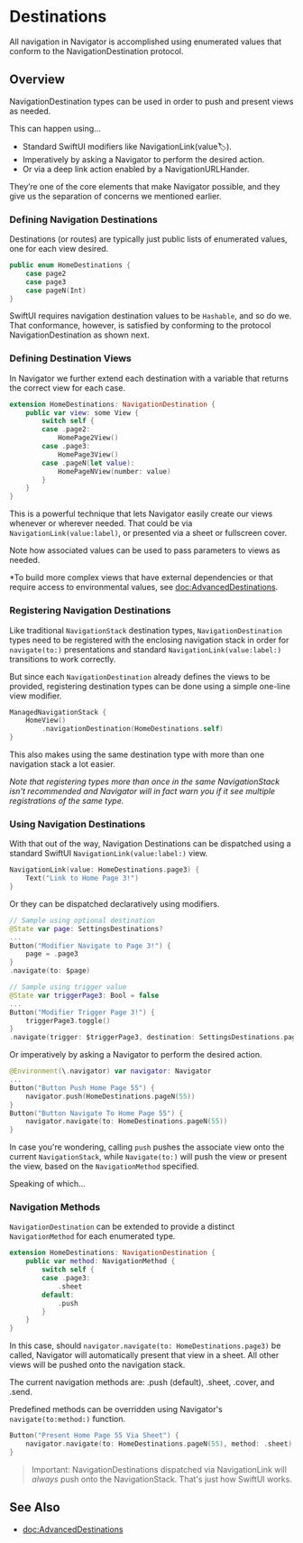 # Destinations

All navigation in Navigator is accomplished using enumerated values that conform to the NavigationDestination protocol.

## Overview

NavigationDestination types can be used in order to push and present views as needed.

This can happen using…

* Standard SwiftUI modifiers like NavigationLink(value:label:).
* Imperatively by asking a Navigator to perform the desired action.
* Or via a deep link action enabled by a NavigationURLHander.

They’re one of the core elements that make Navigator possible, and they give us the separation of concerns we mentioned earlier.

### Defining Navigation Destinations
Destinations (or routes) are typically just public lists of enumerated values, one for each view desired.
```swift
public enum HomeDestinations {
    case page2
    case page3
    case pageN(Int)
}
```
SwiftUI requires navigation destination values to be `Hashable`, and so do we. That conformance, however, is satisfied by
conforming to the protocol NavigationDestination as shown next. 

### Defining Destination Views
In Navigator we further extend each destination with a variable that returns the correct view for each case.
```swift
extension HomeDestinations: NavigationDestination {
    public var view: some View {
        switch self {
        case .page2:
            HomePage2View()
        case .page3:
            HomePage3View()
        case .pageN(let value):
            HomePageNView(number: value)
        }
    }
}
```
This is a powerful technique that lets Navigator easily create our views whenever or wherever needed. That could be via `NavigationLink(value:label)`, or presented via a sheet or fullscreen cover.

Note how associated values can be used to pass parameters to views as needed.

*To build more complex views that have external dependencies or that require access to environmental values, see <doc:AdvancedDestinations>.

### Registering Navigation Destinations
Like traditional `NavigationStack` destination types, `NavigationDestination` types need to be registered with the enclosing
navigation stack in order for `navigate(to:)` presentations and standard `NavigationLink(value:label:)` transitions 
to work correctly.

But since each `NavigationDestination` already defines the views to be provided, registering destination types can be done
using a simple one-line view modifier.
```swift
ManagedNavigationStack {
    HomeView()
        .navigationDestination(HomeDestinations.self)
}
```
This also makes using the same destination type with more than one navigation stack a lot easier.

*Note that registering types more than once in the same NavigationStack isn't recommended and Navigator will in fact warn you if it see multiple registrations of the same type.*

### Using Navigation Destinations
With that out of the way, Navigation Destinations can be dispatched using a standard SwiftUI `NavigationLink(value:label:)` view.
```swift
NavigationLink(value: HomeDestinations.page3) {
    Text("Link to Home Page 3!")
}
```
Or they can be dispatched declaratively using modifiers.
```swift
// Sample using optional destination
@State var page: SettingsDestinations?
...
Button("Modifier Navigate to Page 3!") {
    page = .page3
}
.navigate(to: $page)

// Sample using trigger value
@State var triggerPage3: Bool = false
...
Button("Modifier Trigger Page 3!") {
    triggerPage3.toggle()
}
.navigate(trigger: $triggerPage3, destination: SettingsDestinations.page3)
```
Or imperatively by asking a Navigator to perform the desired action.
```swift
@Environment(\.navigator) var navigator: Navigator
...
Button("Button Push Home Page 55") {
    navigator.push(HomeDestinations.pageN(55))
}
Button("Button Navigate To Home Page 55") {
    navigator.navigate(to: HomeDestinations.pageN(55))
}
```
In case you're wondering, calling `push` pushes the associate view onto the current `NavigationStack`, while `Navigate(to:)` will push
the view or present the view, based on the `NavigationMethod` specified.

Speaking of which...

### Navigation Methods

`NavigationDestination` can be extended to provide a distinct ``NavigationMethod`` for each enumerated type.
```swift
extension HomeDestinations: NavigationDestination {
    public var method: NavigationMethod {
        switch self {
        case .page3:
            .sheet
        default:
            .push
        }
    }
}
```
In this case, should `navigator.navigate(to: HomeDestinations.page3)` be called, Navigator will automatically present that view in a
sheet. All other views will be pushed onto the navigation stack.

The current navigation methods are: .push (default), .sheet, .cover, and .send.

Predefined methods can be overridden using Navigator's `navigate(to:method:)` function.

```swift
Button("Present Home Page 55 Via Sheet") {
    navigator.navigate(to: HomeDestinations.pageN(55), method: .sheet)
}
```
> Important: NavigationDestinations dispatched via NavigationLink will *always* push onto the NavigationStack. That's just how SwiftUI works.

## See Also

- <doc:AdvancedDestinations>
